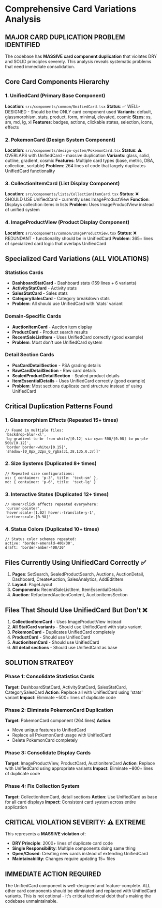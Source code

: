 # Comprehensive Card Variations Analysis

## MAJOR CARD DUPLICATION PROBLEM IDENTIFIED

The codebase has **MASSIVE card component duplication** that violates DRY and SOLID principles severely. This analysis
reveals systematic problems that need immediate consolidation.

## Core Card Components Hierarchy

### 1. **UnifiedCard** (Primary Base Component)

**Location**: `src/components/common/UnifiedCard.tsx`
**Status**: ✅ WELL-DESIGNED - Should be the ONLY card component used
**Variants**: default, glassmorphism, stats, product, form, minimal, elevated, cosmic
**Sizes**: xs, sm, md, lg, xl
**Features**: badges, actions, clickable states, selection, icons, effects

### 2. **PokemonCard** (Design System Component)

**Location**: `src/components/design-system/PokemonCard.tsx`
**Status**: ⚠️ OVERLAPS with UnifiedCard - massive duplication
**Variants**: glass, solid, outline, gradient, cosmic
**Features**: Multiple card types (base, metric, DBA, collection, sortable)
**Problem**: 264 lines of code that largely duplicates UnifiedCard functionality

### 3. **CollectionItemCard** (List Display Component)

**Location**: `src/components/lists/CollectionItemCard.tsx`
**Status**: ❌ SHOULD USE UnifiedCard - currently uses ImageProductView
**Function**: Displays collection items in lists
**Problem**: Uses ImageProductView instead of unified system

### 4. **ImageProductView** (Product Display Component)

**Location**: `src/components/common/ImageProductView.tsx`
**Status**: ❌ REDUNDANT - functionality should be in UnifiedCard
**Problem**: 365+ lines of specialized card logic that overlaps UnifiedCard

## Specialized Card Variations (ALL VIOLATIONS)

### Statistics Cards

- **DashboardStatCard** - Dashboard stats (159 lines + 6 variants)
- **ActivityStatCard** - Activity stats
- **SalesStatCard** - Sales stats
- **CategorySalesCard** - Category breakdown stats
- **Problem**: All should use UnifiedCard with 'stats' variant

### Domain-Specific Cards

- **AuctionItemCard** - Auction item display
- **ProductCard** - Product search results
- **RecentSaleListItem** - Uses UnifiedCard correctly (good example)
- **Problem**: Most don't use UnifiedCard system

### Detail Section Cards

- **PsaCardDetailSection** - PSA grading details
- **RawCardDetailSection** - Raw card details
- **SealedProductDetailSection** - Sealed product details
- **ItemEssentialDetails** - Uses UnifiedCard correctly (good example)
- **Problem**: Most sections duplicate card structure instead of using UnifiedCard

## Critical Duplication Patterns Found

### 1. **Glassmorphism Effects** (Repeated 15+ times)

```tsx
// Found in multiple files:
'backdrop-blur-xl',
'bg-gradient-to-br from-white/[0.12] via-cyan-500/[0.08] to-purple-500/[0.12]',
'border border-white/[0.15]',
'shadow-[0_8px_32px_0_rgba(31,38,135,0.37)]'
```

### 2. **Size Systems** (Duplicated 8+ times)

```tsx
// Repeated size configurations:
xs: { container: 'p-3', title: 'text-sm' },
md: { container: 'p-6', title: 'text-lg' }
```

### 3. **Interactive States** (Duplicated 12+ times)

```tsx
// Hover/click effects repeated everywhere:
'cursor-pointer',
'hover:scale-[1.02] hover:-translate-y-1',
'active:scale-[0.98]'
```

### 4. **Status Colors** (Duplicated 10+ times)

```tsx
// Status color schemes repeated:
active: 'border-emerald-400/30',
draft: 'border-amber-400/30'
```

## Files Currently Using UnifiedCard Correctly ✅

1. **Pages**: SetSearch, SealedProductSearch, Auctions, AuctionDetail, Dashboard, CreateAuction, SalesAnalytics,
   AddEditItem
2. **Layout**: PageLayout
3. **Components**: RecentSaleListItem, ItemEssentialDetails
4. **Auction**: RefactoredAuctionContent, AuctionItemsSection

## Files That Should Use UnifiedCard But Don't ❌

1. **CollectionItemCard** - Uses ImageProductView instead
2. **All StatCard variants** - Should use UnifiedCard with stats variant
3. **PokemonCard** - Duplicates UnifiedCard completely
4. **ProductCard** - Should use UnifiedCard
5. **AuctionItemCard** - Should use UnifiedCard
6. **All detail sections** - Should use UnifiedCard as base

## SOLUTION STRATEGY

### Phase 1: Consolidate Statistics Cards

**Target**: DashboardStatCard, ActivityStatCard, SalesStatCard, CategorySalesCard
**Action**: Replace all with UnifiedCard using 'stats' variant
**Impact**: Eliminate ~500+ lines of duplicate code

### Phase 2: Eliminate PokemonCard Duplication

**Target**: PokemonCard component (264 lines)
**Action**:

- Move unique features to UnifiedCard
- Replace all PokemonCard usage with UnifiedCard
- Delete PokemonCard completely

### Phase 3: Consolidate Display Cards

**Target**: ImageProductView, ProductCard, AuctionItemCard
**Action**: Replace with UnifiedCard using appropriate variants
**Impact**: Eliminate ~800+ lines of duplicate code

### Phase 4: Fix Collection System

**Target**: CollectionItemCard, detail sections
**Action**: Use UnifiedCard as base for all card displays
**Impact**: Consistent card system across entire application

## CRITICAL VIOLATION SEVERITY: ⚠️ EXTREME

This represents a **MASSIVE violation** of:

- **DRY Principle**: 2000+ lines of duplicate card code
- **Single Responsibility**: Multiple components doing same thing
- **Open/Closed**: Creating new cards instead of extending UnifiedCard
- **Maintainability**: Changes require updating 15+ files

## IMMEDIATE ACTION REQUIRED

The UnifiedCard component is well-designed and feature-complete. ALL other card components should be eliminated and
replaced with UnifiedCard variants. This is not optional - it's critical technical debt that's making the codebase
unmaintainable.